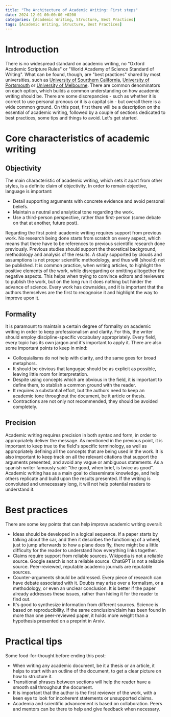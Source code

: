 ```yaml
---
title: "The Architecture of Academic Writing: First steps"
date: 2024-12-01 00:00:00 +0200
categories: [Academic Writing, Structure, Best Practices]
tags: [Academic Writing, Structure, Best Practices]
---
```


# Introduction
There is no widespread standard on academic writing, no "Oxford Academic Scripture Rules" or "World Academy of Science Standard of Writing". What can be found, though, are "best practices" shared by most universities, such as [University of Sourthern California](https://libguides.usc.edu/writingguide/academicwriting), [University of Portsmouth](https://myport.port.ac.uk/study-skills/written-assignments/academic-writing-style) or [University of Melbourne](https://students.unimelb.edu.au/academic-skills/resources/reading,-writing-and-referencing/writing-effectively/academic-style). There are common denominators on each option, which builds a common understanding on how academic writing should be. There are some discrepancies - such as whether it is correct to use personal pronous or it is a capital sin - but overall there is a wide common ground. On this post, first there will be a description on the essential of academic writing, followed by a couple of sections dedicated to best practices, some tips and things to avoid. Let's get started.

# Core characteristics of academic writing

## Objectivity
The main characteristic of academic writing, which sets it apart from other styles, is a definite claim of objectivity. In order to remain objective, language is important: 
- Detail supporting arguments with concrete evidence and avoid personal beliefs.
- Maintain a neutral and analytical tone regarding the work. 
- Use a third-person perspective, rather than first-person (some debate on that at another, future post).

Regarding the first point: academic writing requires support from previous work. No research being done starts from scratch on every aspect, which means that there have to be references to previous scientific research done previously. Previous studies should support the theoretical background, methodology and analysis of the results. A study supported by clouds and assumptions is not proper scientific methodology, and thus will (should) not be published.
It is common practice, when writing articles, to highlight the positive elements of the work, while disregarding or omitting alltogether the negative aspects. This helps when trying to convince editors and reviewers to publish the work, but on the long run it does nothing but hinder the advance of science. Every work has downsides, and it is important that the authors themselves are the first to recognoise it and highlight the way to improve upon it.

## Formality
It is paramount to maintain a certain degree of formality on academic writing in order to keep professionalism and clarity. For this, the writer should employ discipline-specific vocabulary appropriately. Every field, every topic has its own jargon and it's important to apply it. There are also some important points to keep in mind:
- Colloquialisms do not help with clarity, and the same goes for broad metaphors. 
- It should be obvious that langugae should be as explicit as possible, leaving little room for interpretation.
- Despite using concepts which are obvious in the field, it is important to define them, to stablish a common ground with the reader. 
- It requires a substantial effort, but the authors need to keep an academic tone throughout the document, be it article or thesis.
- Contractions are not only not recommended, they should be avoided completely. 

## Precision
Academic writing requires precision in both syntax and form, in order to appropriately deliver the message. As mentioned in the previous point, it is important to keep true to the field's specific terminology, as well as appropriately defining all the concepts that are being used in the work. It is also important to keep track on all the relevant citations that support the arguments presented, and avoid any vague or ambiguous statements. 
As a spanish writer famously said: "the good, when brief, is twice as good". Academic writing has as a main goal to disseminate knowledge, and help others replicate and build upon the results presented. If the writing is convoluted and unnecessary long, it will not help potential readers to understand it.

# Best practices
There are some key points that can help improve academic writing overall: 
- Ideas should be developed in a logical sequence.
    If a paper starts by talking about the car, and then it describes the functioning of a wheel, just to jump afterwards to how a plane does fly, there might be a little difficulty for the reader to understand how everything links together.
- Claims require support from reliable sources.
    Wikipedia is not a reliable source. Google search is not a reliable source. ChatGPT is not a reliable source. Peer-reviewed, reputable academic journals are reputable sources.
- Counter-arguments should be addressed.
    Every piece of research can have debate associated with it. Doubts may arise over a formalism, or a methodology, or even an unclear conclusion. It is better if the paper already addresses these issues, rather than hiding it for the reader to find out.
- It's good to synthesize information from different sources.
    Science is based on reproducibility. If the same conclusion/claim has been found in more than one peer-reviewed paper, it holds more weight than a hypothesis presented on a preprint in Arxiv.

# Practical tips
Some food-for-thought before ending this post: 
- When writing any academic document, be it a thesis or an article, it helps to start with an outline of the document, to get a clear picture on how to structure it.
- Transitional phrases between sections will help the reader have a smooth sail throughout the document. 
- It is important that the author is the first reviewer of the work, with a keen eye to look for incoherent statements or unsupported claims.
- Academia and scientific advancement is based on collaboration. Peers and mentors can be there to help and give feedback when necessary.